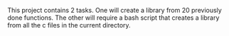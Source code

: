 This project contains 2 tasks. One will create a library from 20 previously done functions. The other will require a bash script that creates a library from all the c files in the current directory.

